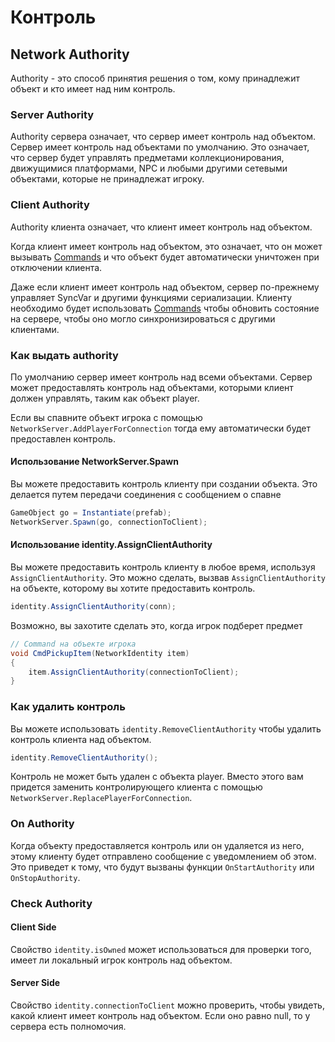 # Контроль

## Network Authority <a href="#network-authority" id="network-authority"></a>

Authority - это способ принятия решения о том, кому принадлежит объект и кто имеет над ним контроль.

### Server Authority <a href="#server-authority" id="server-authority"></a>

Authority сервера означает, что сервер имеет контроль над объектом. Сервер имеет контроль над объектами по умолчанию. Это означает, что сервер будет управлять предметами коллекционирования, движущимися платформами, NPC и любыми другими сетевыми объектами, которые не принадлежат игроку.

### Client Authority <a href="#client-authority" id="client-authority"></a>

Authority клиента означает, что клиент имеет контроль над объектом.

Когда клиент имеет контроль над объектом, это означает, что он может вызывать [Commands](communications/remote-actions.md#commands) и что объект будет автоматически уничтожен при отключении клиента.

Даже если клиент имеет контроль над объектом, сервер по-прежнему управляет SyncVar и другими функциями сериализации. Клиенту необходимо будет использовать [Commands](communications/remote-actions.md#commands) чтобы обновить состояние на сервере, чтобы оно могло синхронизироваться с другими клиентами.

### Как выдать authority <a href="#how-to-give-authority" id="how-to-give-authority"></a>

По умолчанию сервер имеет контроль над всеми объектами. Сервер может предоставлять контроль над объектами, которыми клиент должен управлять, таким как объект player.

Если вы спавните объект игрока с помощью `NetworkServer.AddPlayerForConnection` тогда ему автоматически будет предоставлен контроль.

#### Использование NetworkServer.Spawn <a href="#using-networkserverspawn" id="using-networkserverspawn"></a>

Вы можете предоставить контроль клиенту при создании объекта. Это делается путем передачи соединения с сообщением о спавне

```csharp
GameObject go = Instantiate(prefab);
NetworkServer.Spawn(go, connectionToClient);
```

#### Использование identity.AssignClientAuthority <a href="#using-identityassignclientauthority" id="using-identityassignclientauthority"></a>

Вы можете предоставить контроль клиенту в любое время, используя `AssignClientAuthority`. Это можно сделать, вызвав `AssignClientAuthority` на объекте, которому вы хотите предоставить контроль.

```csharp
identity.AssignClientAuthority(conn);
```

Возможно, вы захотите сделать это, когда игрок подберет предмет

```csharp
// Command на объекте игрока
void CmdPickupItem(NetworkIdentity item)
{
    item.AssignClientAuthority(connectionToClient); 
}
```

### Как удалить контроль <a href="#how-to-remove-authority" id="how-to-remove-authority"></a>

Вы можете использовать `identity.RemoveClientAuthority` чтобы удалить контроль клиента над объектом.

```csharp
identity.RemoveClientAuthority();
```

Контроль не может быть удален с объекта player. Вместо этого вам придется заменить контролирующего клиента с помощью `NetworkServer.ReplacePlayerForConnection`.

### On Authority <a href="#on-authority" id="on-authority"></a>

Когда объекту предоставляется контроль или он удаляется из него, этому клиенту будет отправлено сообщение с уведомлением об этом. Это приведет к тому, что будут вызваны функции `OnStartAuthority` или `OnStopAuthority`.

### Check Authority <a href="#check-authority" id="check-authority"></a>

#### Client Side <a href="#client-side" id="client-side"></a>

Свойство `identity.isOwned` может использоваться для проверки того, имеет ли локальный игрок контроль над объектом.

#### Server Side <a href="#server-side" id="server-side"></a>

Свойство `identity.connectionToClient` можно проверить, чтобы увидеть, какой клиент имеет контроль над объектом. Если оно равно null, то у сервера есть полномочия.
